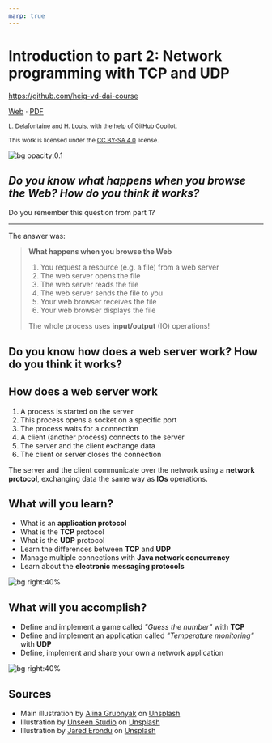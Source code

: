 ```yaml
---
marp: true
---
```


<!--
theme: gaia
size: 16:9
paginate: true
author: L. Delafontaine and H. Louis, with the help of GitHub Copilot
title: 'HEIG-VD DAI Course - Introduction to part 2: Network programming with TCP and UDP'
description: 'Introduction to part 2: Network programming with TCP and UDP for the DAI course at HEIG-VD, Switzerland'
url: https://heig-vd-dai-course.github.io/heig-vd-dai-course/10-introduction-to-part-2/
footer: '**HEIG-VD** - DAI Course 2024-2025 - CC BY-SA 4.0'
style: |
    :root {
        --color-background: #fff;
        --color-foreground: #333;
        --color-highlight: #f96;
        --color-dimmed: #888;
        --color-headings: #7d8ca3;
    }
    blockquote {
        font-style: italic;
    }
    table {
        width: 100%;
    }
    th:first-child {
        width: 15%;
    }
    h1, h2, h3, h4, h5, h6 {
        color: var(--color-headings);
    }
    h2, h3, h4, h5, h6 {
        font-size: 1.5rem;
    }
    h1 a:link, h2 a:link, h3 a:link, h4 a:link, h5 a:link, h6 a:link {
        text-decoration: none;
    }
    section:not([class=lead]) > p, blockquote {
        text-align: justify;
    }
headingDivider: 4
-->

[web]:
  https://heig-vd-dai-course.github.io/heig-vd-dai-course/10-introduction-to-part-2/
[pdf]:
  https://heig-vd-dai-course.github.io/heig-vd-dai-course/10-introduction-to-part-2/10-introduction-to-part-2-presentation.pdf
[license]:
  https://github.com/heig-vd-dai-course/heig-vd-dai-course/blob/main/LICENSE.md
[illustration]:
  https://images.unsplash.com/photo-1545987796-200677ee1011?fit=crop&h=720

# Introduction to part 2: Network programming with TCP and UDP

<!--
_class: lead
_paginate: false
-->

<https://github.com/heig-vd-dai-course>

[Web][web] · [PDF][pdf]

<small>L. Delafontaine and H. Louis, with the help of GitHub Copilot.</small>

<small>This work is licensed under the [CC BY-SA 4.0][license] license.</small>

![bg opacity:0.1][illustration]

## _Do you know what happens when you browse the Web? How do you think it works?_

<!-- _class: lead -->

Do you remember this question from part 1?

---

The answer was:

> **What happens when you browse the Web**
>
> 1. You request a resource (e.g. a file) from a web server
> 2. The web server opens the file
> 3. The web server reads the file
> 4. The web server sends the file to you
> 5. Your web browser receives the file
> 6. Your web browser displays the file
>
> The whole process uses **input/output** (IO) operations!

## Do you know how does a web server work? How do you think it works?

<!-- _class: lead -->

## How does a web server work

1. A process is started on the server
2. This process opens a socket on a specific port
3. The process waits for a connection
4. A client (another process) connects to the server
5. The server and the client exchange data
6. The client or server closes the connection

The server and the client communicate over the network using a **network
protocol**, exchanging data the same way as **IOs** operations.

## What will you learn?

- What is an **application protocol**
- What is the **TCP** protocol
- What is the **UDP** protocol
- Learn the differences between **TCP** and **UDP**
- Manage multiple connections with **Java network concurrency**
- Learn about the **electronic messaging protocols**

![bg right:40%](https://images.unsplash.com/photo-1434030216411-0b793f4b4173?fit=crop&h=720)

## What will you accomplish?

- Define and implement a game called _"Guess the number"_ with **TCP**
- Define and implement an application called _"Temperature monitoring"_ with
  **UDP**
- Define, implement and share your own a network application

![bg right:40%](https://images.unsplash.com/photo-1433878455169-4698e60005b1?fit=crop&h=720)

## Sources

- Main illustration by [Alina Grubnyak](https://unsplash.com/@alinnnaaaa) on
  [Unsplash](https://unsplash.com/photos/ZiQkhI7417A)
- Illustration by [Unseen Studio](https://unsplash.com/@craftedbygc) on
  [Unsplash](https://unsplash.com/photos/s9CC2SKySJM)
- Illustration by [Jared Erondu](https://unsplash.com/@erondu) on
  [Unsplash](https://unsplash.com/photos/j4PaE7E2_Ws)
